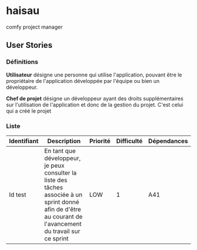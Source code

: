 # haisau
comfy project manager

## User Stories

### Définitions

**Utilisateur** désigne une personne qui utilise l'application, pouvant être le
propriétaire de l'application développée par l'équipe ou bien un développeur.

**Chef de projet** désigne un développeur ayant des droits supplémentaires sur
l'utilisation de l'application et donc de la gestion du projet. C'est celui qui a créé le projet

### Liste
| Identifiant | Description | Priorité | Difficulté | Dépendances |
|-------------|-------------|----------|------------|-------------|
| Id test | En tant que développeur, je peux consulter la liste des tâches associée à un sprint donné afin de d'être au courant de l'avancement du travail sur ce sprint | LOW | 1 | A41 |
